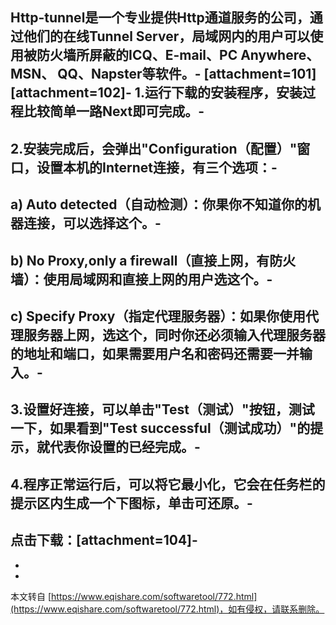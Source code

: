 Http-tunnel是一个专业提供Http通道服务的公司，通过他们的在线Tunnel Server，局域网内的用户可以使用被防火墙所屏蔽的ICQ、E-mail、PC Anywhere、MSN、 QQ、Napster等软件。-
\[attachment=101\]\[attachment=102\]-
1.运行下载的安装程序，安装过程比较简单一路Next即可完成。-
-
2.安装完成后，会弹出"Configuration（配置）"窗口，设置本机的Internet连接，有三个选项：-
-
a) Auto detected（自动检测）：你果你不知道你的机器连接，可以选择这个。-
-
b) No Proxy,only a firewall（直接上网，有防火墙）：使用局域网和直接上网的用户选这个。-
-
c) Specify Proxy（指定代理服务器）：如果你使用代理服务器上网，选这个，同时你还必须输入代理服务器的地址和端口，如果需要用户名和密码还需要一并输入。-
-
3.设置好连接，可以单击"Test（测试）"按钮，测试一下，如果看到"Test successful（测试成功）"的提示，就代表你设置的已经完成。-
-
4.程序正常运行后，可以将它最小化，它会在任务栏的提示区内生成一个下图标，单击可还原。-
-
点击下载：\[attachment=104\]-
-
-

-

本文转自 [https://www.eqishare.com/softwaretool/772.html](https://www.eqishare.com/softwaretool/772.html)，如有侵权，请联系删除。